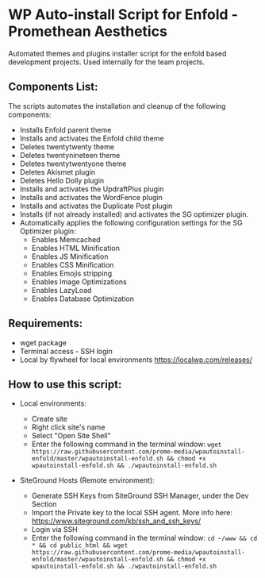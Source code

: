# WP Auto-install Script for Enfold - Promethean Aesthetics
Automated themes and plugins installer script for the enfold based development projects. Used internally for the team projects.

## Components List:
The scripts automates the installation and cleanup of the following components:
- Installs Enfold parent theme
- Installs and activates the Enfold child theme
- Deletes twentytwenty theme
- Deletes twentynineteen theme
- Deletes twentytwentyone theme
- Deletes Akismet plugin
- Deletes Hello Dolly plugin
- Installs and activates the UpdraftPlus plugin
- Installs and activates the WordFence plugin
- Installs and activates the Duplicate Post plugin
- Installs (if not already installed) and activates the SG optimizer plugin. 
- Automatically applies the following configuration settings for the SG Optimizer plugin:
    - Enables Memcached
    - Enables HTML Minification
    - Enables JS Minification
    - Enables CSS Minification
    - Enables Emojis stripping
    - Enables Image Optimizations
    - Enables LazyLoad
    - Enables Database Optimization
## Requirements:
- wget package
- Terminal access - SSH login
- Local by flywheel for local environments https://localwp.com/releases/
## How to use this script:
- Local environments:
    - Create site
    - Right click site's name
    - Select "Open Site Shell"
    - Enter the following command in the terminal window: `wget https://raw.githubusercontent.com/prome-media/wpautoinstall-enfold/master/wpautoinstall-enfold.sh && chmod +x wpautoinstall-enfold.sh && ./wpautoinstall-enfold.sh`

- SiteGround Hosts (Remote environment):
    - Generate SSH Keys from SiteGround SSH Manager, under the Dev Section
    - Import the Private key to the local SSH agent. More info here: https://www.siteground.com/kb/ssh_and_ssh_keys/
    - Login via SSH
    - Enter the following command in the terminal window: `cd ~/www && cd * && cd public_html && wget https://raw.githubusercontent.com/prome-media/wpautoinstall-enfold/master/wpautoinstall-enfold.sh && chmod +x wpautoinstall-enfold.sh && ./wpautoinstall-enfold.sh`